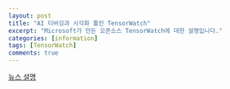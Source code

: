 ```yaml
---
layout: post
title: "AI 디버깅과 시각화 툴인 TensorWatch"
excerpt: "Microsoft가 만든 오픈소스 TensorWatch에 대한 설명입니다."
categories: [information]
tags: [TensorWatch]
comments: true
---
```


[뉴스 설명](https://www.microsoft.com/en-us/research/blog/microsoft-makes-ai-debugging-and-visualization-tool-tensorwatch-open-source/?utm_source=Deep+Learning+Weekly&utm_campaign=510c8a6e01-EMAIL_CAMPAIGN_2019_04_24_03_18_COPY_01&utm_medium=email&utm_term=0_384567b42d-510c8a6e01-72958313)